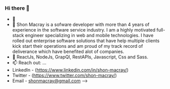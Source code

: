 ### Hi there 👋
- 🌱 
- 👯 Shon Macray is a sofware developer with more than 4 years of experience in the software service industry. I am a highly motivated full-stack engineer specializing in web and mobile technologies. I have rolled out enterprise software solutions that have help multiple clients kick start their operations and am proud of my track record of deliverance which have benefited alot of companies.
- 💬 ReactJs, NodeJs, GrapQl, RestAPIs, Javascript, Css and Sass.
- 📫 Reach out: ...
- LinkedIn - (https://www.linkedin.com/in/shon-macray/)
- Twitter  - (https://www.twitter.com/shon-macray/)
- Email    -  shonmacray@gmail.com
-->
